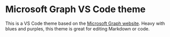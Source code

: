 # Microsoft Graph VS Code theme
This is a VS Code theme based on the [Microsoft Graph website](http://www.graph.microsoft.io). Heavy with blues and purples, this theme is great for editing Markdown or code.